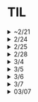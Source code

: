 # TIL

<details>
    <summary> ~2/21 </summary>
## Memo

- `ls`
- `mkdir`
- `cd`
- `-v` 등 명령어 정리 필요
- `md`

---

## Tutorial01: 개발 서버 확인

### 개발 서버 실행
```bash
$ python3 manage.py runserver
```

---

### **오류 상황**

```python
from django.contrib import admin
from django.urls import path

urlpatterns = [
    path("polls/", include("polls.urls")),
    path('admin/', admin.site.urls),
]
```

- `include()`는 `django.urls` 모듈에 포함된 기능으로 **import** 해야만 사용 가능

**수정 코드:**
```python
from django.contrib import admin
from django.urls import include, path

urlpatterns = [
    path("polls/", include("polls.urls")),
    path('admin/', admin.site.urls),
]
```

---

### **URL 설정 설명**
- **`path()`**: Django에 URL을 지정
- **`include()`**: 각 앱의 `urls.py`를 메인 `urls.py`에 포함 (재사용 용이, 유지보수 목적)

---

## Tutorial02: 데이터베이스 설정 및 모델 생성

### 데이터베이스 설정
**`djtest/settings.py`**
```python
TIME_ZONE = 'Asia/Seoul'
```

---

### 모델 생성
**`polls/models.py`**

    class 모델이름(models.Modle): //models 로 모델이 데이터베이스에 저장
        필드이름1 = modesl.필드타입(필드옵션)
        필드이름2 = modesl.필드타입(필드옵션)

```python
class Question(models.Model):
    question_text = models.CharField(max_length=200)  # 200자 제한
    pub_date = models.DateTimeField("date published")
```

- **`models.CharField`**: 글자 수 제한 (반드시 최대 글자수를 지정해야 함)
- **`models.DateTimeField`**: 날짜와 시간 입력 (text input이 두개 생성됨)

---

### ForeignKey 사용 예시
```python
class Choice(models.Model):
    question = models.ForeignKey(Question, on_delete=models.CASCADE)
    choice_text = models.CharField(max_length=200)
    votes = models.IntegerField(default=0)
```

- **`models.ForeignKey`**: 다른 모델에 대한 링크 정의 (테이블 간 관계 설정, 테이블의 특정 데이터를 참조함)
- **`on_delete` 옵션**:
  - `models.CASCADE`: 부모 객체 삭제 시 자식 객체도 삭제 (기본)
  - `models.PROTECT`: 부모 객체 삭제 불가
  - `models.SET_NULL`: 부모 객체 삭제 시 `NULL` 설정
  - `models.SET_DEFAULT`: 부모 객체 삭제 시 기본값 설정
  - `models.DO_NOTHING`: 아무 일도 하지 않음

- **`models.IntegerField`**: 정수 데이터를 저장(0부터)
---

### 앱 등록
**`djtest/settings.py`**
```python
INSTALLED_APPS = [
    "polls.apps.PollsConfig"  # polls 앱 추가
]
```

---

### Migration (데이터베이스 반영)
데이터베이스에 새로 만든 모델을 추가하는 행위

```bash
$ python3 manage.py migrate
```

---

### Shell 호출
```bash
$ python3 manage.py shell
```

- Django 환경에서 Python 코드를 직접 실행할 수 있는 대화형 인터프리터
- Django 모델, 데이터베이스 설정 등을 바로 실행 가능
(그런데 왜 Shell 을 호출해야할까?)

https://docs.djangoproject.com/en/5.1/intro/tutorial02/
<Br>
    -q.save, q.id // 이해x 우선 입력

    >>> Question.objects.all()
    <QuerySet [<Question: Question object (1)>]> #이렇게 출력됨

---

### 메서드 추가 (사람이 읽기 쉽게)
**`polls/models.py`**
```python
def __str__(self):
    return self.question_text
```

- 모델에 `__str__()` 메서드를 추가하여 대화형 프롬프트에서 읽기 쉽게 출력

---

### 시간 관련 메서드 추가
```python
def was_published_recently(self):
    return self.pub_date >= timezone.now() - datetime.timedelta(days=1)
```

- **`timezone.now()`**: 현재 시간 반환
- 이후 대화형 shell에 하기 내역 입력
- 선택 문항 추가 후 삭제
- c 명령어 

---

### Admin
    admin , yeonjoo.chi@beautyselection.co.kr , 1234qwer

**`polls/admin.py`**


`from .models import Question`로 모델을 가져오고(import) 

`admin.site.register(Question)` 로 모델을 등록을 완료 해야 관리자 페이지에 노출됨

---

## Tutorial03: 뷰 생성

뷰 Views : 
- 화면을 만들어서 보여주는 역할
- 사용자가 url 을 입력하면 해당 url에 연결된 View 함수를 실행함


#우선 튜토리얼 따라서.. 2차에는 f"{}로 작성하기

    path("<int:question_id>/vote/", views.vote, name="vote"),

---
**`polls/views.py`**

```python
def index(request):
    latest_question_list = Question.objects.order_by("-pub_date")[:5]
    output = ", ".join([q.question_text for q in latest_question_list]) #질문 내역이 a, b, c ... 이런식으로 보여짐
    return HttpResponse(output)
```

- `-pub_date`(발행 날짜)를 기준으로 내림차순 정렬 (`pub_date` 오름차순 정렬)
- `[:5]` 정렬된 데이터 중 앞에서부터 5개

---

### 탬플릿

```python
from django.http import HttpResponse
from django.template import loader

from .models import Question


def index(request):
    latest_question_list = Question.objects.order_by("-pub_date")[:5]
    template = loader.get_template("polls/index.html")
    context = {
        "latest_question_list": latest_question_list,
    }
    return HttpResponse(template.render(context, request))
```

- `template = loader.get_template("#.html")` ##.html 템플릿으로 불러옴
- `context`넘겨줄 데이터 내용

---
#### shortcuts / render()

- HttpResponse()은 코드가 길어져 관리가 어려움
- html 파일을 불러와서 사용하기 때문에 뷰 함수에서는 데이터만 준비하면 됨


#### shortcuts / get_object_or_404, render
    question = get_object_or_404(Question, pk=question_id)

- question 변수에 다음 질문 객체를 넣음
- Queestion 모델에서 `question_id` 에 해당하는 데이터를 가져오고, 만약 데이터가 없으면 404 에러 페이지가 자동으로 뜸
- pk=id
---

-뷰와 템플릿의 관계
- 뷰 : 모델과 템플릿을 연결하는 역할(?)
- 템플릿 : 꾸

---
하드코딩된 부분 변수로 바꾸기

```polls/index.html```

    <li><a href="/polls/{{ question.id }}/">{{ question.question_text }}</a></li>

- 하드코딩
- url 구조가 바뀌면 모든 html 파일 수정 필요. 유지보수 힘듬

<br>

    <li><a href="{% url 'detail' question.id %}">{{question.question_text}}</a></li>

- {% url %} 방식
- 'detail' - `polls/urls.py` 에서 `path("<int:question_id>/", views.detail, name="detail"),` 로 개발자가 지정함 (name 부분임)

<br>

#### Url 경로 바꿀때는 템플릿 (x)

```polls/urls.py``` 여기서 수정

    path("이런식으로/<int:question_id>/results/", views.results, name="results"),

---

#### namespace
`polls/urls.py` 

app_name = "polls" 로 지정하여

    <li><a href="{% url 'polls:detail' question.id %}">{{question.question_text}}</a></li>

- 'polls:detail' -앱 네임 지정한 다음엔 이렇게 경로를 안바꿔주면 오류남 (NoReverseMatch at /polls/)

## Tutorial04: 앱 작성하기

#### 폼 form 

`polls/detail.html` 투표 상세 생성 (detail 너무 많아서 헷갈림...)

{% csrf_token %} form 바로 아래 작성, 보안용

`forloop.counter` for 태그 반복 횟수 

---

```python
from django.db.models import F
from django.http import HttpResponse, HttpResponseRedirect
from django.shortcuts import get_object_or_404, render
from django.urls import reverse

from .models import Choice, Question


# ...
def vote(request, question_id):
    question = get_object_or_404(Question, pk=question_id)
    try:
        selected_choice = question.choice_set.get(pk=request.POST["choice"])
    except (KeyError, Choice.DoesNotExist):
        return render(
            request,
            "polls/detail.html",
            {
                "question": question,
                "error_message": "You didn't select a choice.",
            },
        )
    else:
        selected_choice.votes = F("votes") + 1
        selected_choice.save()
        return HttpResponseRedirect(reverse("polls:results", args=(question.id,)))
```

* F - 데이터베이스 연산을 위해 
* selected_choice.votes = F("votes") + 1 - 데이터베이스 votes에 1을 증가시킴


* HttpResponseRedirect - 사용자를 다른 url로 이동시킴
* reverse - url 하드코딩 없이 url 이름으로 이동 (이해x???)

* try ... except ... else

`try`<br>
    - name="choice" 인 값을 가져오게 함


`except` 오류가 있다면<Br>
    - `KeyError` 아무것도 선택하지 않음<Br>
    - `Choice.DoesNotExist` 선택한 항목이 데이터베이스에 없음

`else` 오류가 없다면<br>
    - 데이버베이스에 1 증가, 데이터베이스에 저장, 결과 페이지로 이동

---
클래스형 뷰는 다음 사이클에서 진행
---


* mtv - 장고 기본 구조
* mvc

clinet<->server
    request/ response


<hr/>
pep-8
pep

Web Framework : 어떤 사이트를 만들더라도 필요한 공통적인 작업을 미리해둔 소프트웨어 (jsp, flask 등)
라이브러러

<hr>
form의 method
https method

</details>

<details>
<summary>2/24</summary>
## Tutorial 2차

### 설치

    % django-admin startproject myproject .
마지막에 .을 찍어야 myproject 해당 폴더에 생성됨 (안찍으면 my~폴더 안에 my~폴더가 또 생김)

settings.py : 프로젝트에 운영하는 데 필요한 설정들
urls.py : 사용자가 접속하는 패스에 따라서 그 요청(접속)을 어떻게, 누가 처리할 것인지 지정을 함(라우팅)
manage.py : 프로젝트를 진행하는 데 필요한 기능, 유틸리티 파일

    % manage.py runserver 8888

http://localhost:8000/ 가 이미 사용 중일 경우 -> 대신해서 포트 번호 8888에서 실행

project>app>view 흐름 이해
- 어플리케이션은 app 단위에서 구현
- app 안에 view 안에 함수들로 어플리케이션을 구체적으로 구현함

- 사용자가 각 각의 경로로 접속하면, 그 경로를 project의 url.py 에 지정한 app의 url.py로 위임 -> 지정된 app의 url.py을 통해 그 app의 view - 안의 함수로 위임되어 작업 진행 -> db가 필요한 경우 app의 model을 통해서 사용 -> 최종적으로 클라이언트에게 응답 (html, xml, json 형태로)


### 라우팅 Routing

- 사용자가 접속한 경로를 어떻게 처리할 것인가
- 장고에서는 project의 urls.py 가 가장 큰 틀의 라우팅을 하고 -> 앱 -> 특정 함수로 위임

- 라우팅 실습

`myproject/urls.py`
```python
from django.contrib import admin
from django.urls import path, include

urlpatterns = [
    path('admin/', admin.site.urls),
    path('', include('myapp.urls'))
]
```

`myapp/urls.py`
```python
from django.urls import path
from myapp import views

urlpatterns = [
    path('',views.index),
    path('create/',views.create),
    path('read/<id>/',views.read)
]
```
**오류 상황**<br>
패스 끝에 / 유무로 url이 제대로 불러와 지지 않을 수 있음
`path('read/<id>',views.read)` 오류 발생
`path('read/<id>/',views.read)` 정상 작동



`myapp/views.py`
```python
from django.shortcuts import render, HttpResponse

def index(request):
    return HttpResponse('Welcome!')

def create(request):
    return HttpResponse('Create!')

def read(request, id):
    return HttpResponse('Read!'+id)
```
</details>

<details>
    <summary>2/25</summary>
## CRUD : 시스템의 기본 관리 기능 (create, read, update, delete)

### Read ###

```python
from django.shortcuts import render, HttpResponse

topics = [
    {'id':1, 'title':'routing', 'body':'Routing is ..'},
    {'id':2, 'title':'veiw', 'body':'View is ..'},
    {'id':3, 'title':'model', 'body':'Model is ..'},
]

def HtmlTemplate(articleTag):
    global topics
    ol = ''
    for topic in topics:
        ol += f'<li><a href="/read/{topic["id"]}">{topic["title"]}</a></li>'
    return f'''
       <html>
        <body>
        <h1><a href="/">Django</a></h1>
            <ol>
                {ol}
            </ol>
        {articleTag}
        </body>
        </html>                 
    '''

def index(request):
    article = '''
    <h2>Welcome</h2>
    hello, django
    '''
    return HttpResponse(HtmlTemplate(article))

def read(request, id):
    global topics
    article = ''
    for topic in topics:
        if topic['id'] == int(id):
            article = f'<h2>{topic["title"]}</h2>{topic["body"]}'
    return HttpResponse(HtmlTemplate(article))

def create(request):
    return HttpResponse('Create!')
```

### Create

```python
...

def create(request):
    article = '''
    <form action="/create/">
        <p><input type="text" name="title" placeholder="title"></p>
        <p><textarea name="body" placeholder="body"></textarea></p>
        <p><input type="submit"></p>
    </form>
'''
    return HttpResponse(HtmlTemplate(article))
```

-get 방식: 브라우저가 서버로부터 데이터를 읽어오는 방식

/?title=ㅇㅇ&body=ㅇㅇㅇ : `` 변경하는 방식 <큰일남...

-post 방식: 브라우저

method="get" : 기본값, 
method="post" :

### request response object
```python
from django.shortcuts import render, HttpResponse, redirect
from django.views.decorators.csrf import csrf_exempt

nextID = 4
topics = [
    {'id':1, 'title':'routing', 'body':'Routing is ..'},
    {'id':2, 'title':'veiw', 'body':'View is ..'},
    {'id':3, 'title':'model', 'body':'Model is ..'},
]

def HtmlTemplate(articleTag):
    global topics
    ol = ''
    for topic in topics:
        ol += f'<li><a href="/read/{topic["id"]}">{topic["title"]}</a></li>'
    return f'''
       <html>
        <body>
        <h1><a href="/">Django</a></h1>
            <ol>
                {ol}
            </ol>
        {articleTag}
        <ul>
            <li><a href="/create/">create</a></li>
        </ul>
        </body>
        </html>                 
    '''

def index(request):
    article = '''
    <h2>Welcome</h2>
    hello, django
    '''
    return HttpResponse(HtmlTemplate(article))

def read(request, id):
    global topics
    article = ''
    for topic in topics:
        if topic['id'] == int(id):
            article = f'<h2>{topic["title"]}</h2>{topic["body"]}'
    return HttpResponse(HtmlTemplate(article))

@csrf_exempt
def create(request):
    global nextID
    # print('request.method', request.method)
    if request.method == "GET":
        article = '''
        <form action="/create/" method="post">
            <p><input type="text" name="title" placeholder="title"></p>
            <p><textarea name="body" placeholder="body"></textarea></p>
            <p><input type="submit"></p>
        </form>
    '''
        return HttpResponse(HtmlTemplate(article))
    elif request.method == "POST":
        title = request.POST['title']
        body = request.POST['body']
        newTopic = {'id':nextID, 'title':title, 'body':body}
        topics.append(newTopic)
        url = '/read/'+str(nextID)
        nextID = nextID + 1
        return redirect(url)
```

### delete

path('delete/',views.delete, name='delete') 패스 추가

```python
@csrf_exempt
def delete(request):
    global topics
    if request.method == "POST":
        id = request.POST['id']
        newTopics = []
        for topic in topics:
            if topic['id'] != int(id):
                newTopics.append(topic)
        topics = newTopics
        return redirect('/')
```
</details>

<details>
        <summary>2/28</summary>

### update

path('update/<id>/',views.update, name='update'), 패스 추가

```python
@csrf_exempt
def update(request, id):
    global topics
    if request.method == "GET":
        for topic in topics:
            if topic['id'] == int(id):
                selectedTopic = {
                    'title':topic['title'],
                    'body':topic['body']}
        article = f'''
        <form action="/update/{id}/" method="post">
            <p><input type="text" name="title" placeholder="title" value={selectedTopic['title']}></p>
            <p><textarea name="body" placeholder="body">{selectedTopic['body']}</textarea></p>
            <p><input type="submit"></p>
        </form>
    '''
        return HttpResponse(HtmlTemplate(article, id))
    elif request.method =="POST":
        title = request.POST['title']
        body = request.POST['body']
        for topic in topics:
            if topic['id'] == int(id):
                topic['title'] = title
                topic['body'] = body
        return redirect(f'/read/{id}')
```

update 너무 어려움...

</details>

<details>
    <summary>3/4</summary>

#### JAVASCRIPT
### 변수 선언 var, let, const
재선언 : 중복선언
재할당 : 값 변경

    var x = 1;
    var x = 2; // 가능
    x = 3;     // 가능

    let y = 1;
    let y = 2; // ❌ 에러 (재선언 불가)
    y = 3;     // 가능

    const z = 1;
    const z = 2; // ❌ 에러 (재선언 불가)
    z = 3;      // ❌ 에러 (재할당 불가)


`var` 재선언 가능o, 재할당o <- 덮어쓰기 발생<br>
`let` 변수 재선언 불가x, 재할당 가능o <br>
`const` 변수 재선언 불가x, 재할당 불가x

### 정규식

1,000 단위마다 , 추가하는 함수

```javascript
function numberWithCommas(x) {
  return x.toString().replace(/\B(?=(\d{3})+(?!\d))/g, ',');
}
```

```javascript
"총 금액: 1000원, 할인: 200원".replace(/\d+/g, function(match) {
    return Number(match).toLocaleString();
});
```

toLocaleString() 메서드는 숫자나 날짜 객체를 문자열로 변환할 때 사용

정규식 연습하기 : 
https://kevinitcoding.tistory.com/entry/%EC%A0%95%EA%B7%9C-%ED%91%9C%ED%98%84%EC%8B%9D%EC%9D%B4%EB%9E%80


</details>

<details>
    <summary>3/5</summary>

### web font

* <link> 태그나  @import 구문에 다운로드 주소를 링크
* eot, woff 가볍기 때문에 먼저 지정

B: HTML 요청 > DOM 구성 >
B: CSS 요청 > CSSOM 구성 >
B: 렌더링에 필요한 폰트 요청 > B: 렌더링 진행 - 폰트가 준비되어있지 않다면 렌더링 x > 폰트가 준비되면 텍스트 공란을 채우거나 대체 폰트로 렌더링

* FIOT : 렌더링 되는 동안 아무것도 보이지 않음
* FOUT : 렌더링 되는 동안 기본 시스템 폰트라도 보이게함

```html
    <link rel="preconnect" href="https://fonts.googleapis.com">
    <link rel="preconnect" href="https://fonts.gstatic.com" crossorigin>
    <link href="https://fonts.googleapis.com/css2?family=Noto+Sans+KR:wght@100..900&family=Roboto:ital,wght@0,100..900;1,100..900&family=Tenor+Sans&display=swap" rel="stylesheet">
```

* `preconnect` : 브라우저가 사이트와의 연결을 에상하고 도메인에 필요한 사전 작업을 미리 진행하게 함 (단 리소스 사용 큼, 남용 금지)

</details>

<details>
    <summary>3/6</summary>

### form 의 method 속성
 input의 내용 등을 서버로 전송하는 방법을 지정해 줌

* 파라미터 : 클라이언트가 요청 시 서버의 특정 주소로 넘겨주는 데이터
* query sting : https://..//##?파라미터 이름=파라미터 값

* get : 주로 조회
    * url에 폼 데이터를 추가하여 서버로 전달 (주소창에 전달)
    * 브라우저 캐시 저장O
    * query string 포함되어 전송됨, 길이 제한o
    * 보안상 취약, 공개되어도 무방한 정보들에 적용 / 거의 모든 페이지에 적용

* post : 주로 등록
    * 폼 데이터를 별도로 첨부하여 서버로 전달 (body에 전달)
    * 브라우저 캐시 저장x, 히스토리에 남지 않음
    * query string 과는 별도로 전송됨, 길이 제한x
    * 보안성 높음 / 로그인, 회원가입, 글 작성, 업로드 페이지 등

### http 요청 method
* http : request 요청 - response 응답

* GET, POST, PUT, PATCH, DELETE / HEAD, CONNECT, OPTIONS, TRACE

* 멱등성 : 동일한 요청을 1번 = 여러번 같은 효과(응답이 같을 때), 서버의 상태도 동일할 때
    * GET은 멱등하고, POST는 멱등하지 x(응답이 다를 수 있음)
https://developer.mozilla.org/ko/docs/Glossary/Idempotent

* HTTP Request Message : Start line / Headers / Body 로 구성됨
    * GET은 body가 없고, POST는 body가 존재

<hr>

### PEP, PEP-8
PEP : 파이썬 코딩 규약
PEP-8 : Style guide for python code

https://peps.python.org/
https://peps.python.org/pep-0008/
https://wikidocs.net/21733



1. 들여쓰기
    * 4칸 스페이스 
    * 탭 사용x
2. 최대 줄 길이 79자
3. 연산자 앞에서 줄바꿈 
4. 빈 줄 사용
    * 최상위 함수와 클래스 정의 앞 뒤 2빈줄
    * 클래스 내 메서드 정의 앞 뒤 1빈줄
    * 그 외 관련된 함수들 끼리 그룹처럼 보이도록 빈줄 추가
5. 파일 내 함수와 클래스 순서
    * 모듈 docstring (모듈에 대한 설명)
    * from __future__ import 문 (있는 경우)
    * 모듈 import
    * 전역 변수 선언
    * 함수 정의
    * 클래스 정의
</details>

<details>
    <summary>3/7</summary>

가상환경 관련 이슈

    $ python3 -m venv myenv  # 새로 생성
    $ source myenv/bin/activate  # 활성화
    $ pip install -r requirements.txt  # 패키지 재설치

</details>

<details>
<summary>03/07</summary>

### Views
* 웹 요청을 받아 처리하고 웹 응답을 반환하는 함수
* 앱의 데이터와 사용자의 인터페이스를 연결하는 역할
* 모델을 통해 앱의 db로 부터 데이터를 가져와 > 필요한 작업 수행 > 템플릿에 전달 > 렌더링
* 앱의 로직을 처리함

#### 함수 기반 뷰 FBV
* 간단하고 직관적
```python
from django.http import HttpResponse
def hello_world(request): //request는 매개변수
    return HttpResponse("Hello, World!")
```
`request` 뷰 함수의 첫번째 매개변수 (항상!), HttpResponse의 객체<br>
클라이언드카 웹사이트에 요청을 보내면 > Djangosms `request` 객체를 생성해 뷰 함수에 전달 <br>
request 객체 안에는 요청과 관련된 메타 데이터가 포함됨

request.method, request.GET, request.POST 이런 식으로 사용자의 요청정보를 쉽게 가져올 수 잇음

#### 클래스 기반 뷰 CBV
* 재사용 가능, 유지보수 확장 용이
* 여러 HTTP 메서드(GET, POST, PUT, DELETE)를 함수 단위로 따로 구현할 수 있음
```python
from django.views import View
from django.http import HttpResponse

class HelloWorldView(View): //View 클래스를 상속받음
    def get(self, request): 
        return HttpResponse("Hello, World!")
```

`url.py` 에 등록해서 사용함 (라우팅)
URLconf 
```python
from django.urls import path
from .views import HelloWorldView  // 뷰 가져오기

urlpatterns = [
    path('hello/', HelloWorldView.as_view())  // 클래스 기반 뷰는 .as_view() 사용함
]
```

Django의 내장된 제너릭 뷰

* `TemplateView` : 주어진 템플릿을 렌더링
* `RedirectView` : 다른 URL로 리디렉션
* `ListView` : 객체 목록을 표시
* `DetailView` : 단일 객체의 상세 뷰를 표시
* `CreateView`, `UpdateView`, `DeleteView` : 객체를 생성, 업데이트, 삭제하기 위한 폼을 제공

```python
from django.views.generic import ListView
from .models import Book

class BookListView(ListView):
    model = Book
```
* ListView 가 모든 작업을 수행 (와)

</hr>
프레임워크 

</details>